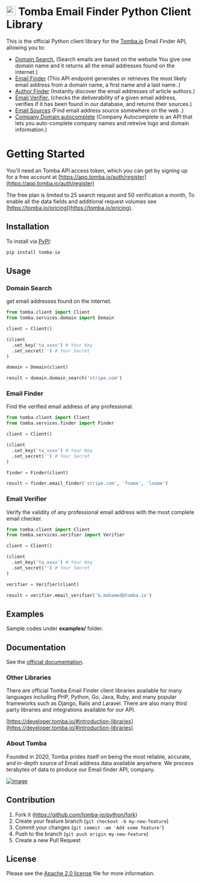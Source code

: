 # [<img src="https://app.tomba.io/logo.svg" alt="Tomba" width="25"/>](https://tomba.io/) Tomba Email Finder Python Client Library

This is the official Python client library for the [Tomba.io](https://tomba.io) Email Finder API,
allowing you to:

- [Domain Search.](https://developer.tomba.io/#domain-search) (Search emails are based on the website You give one domain name and it returns all the email addresses found on the internet.)
- [Email Finder](https://developer.tomba.io/#email-finder) (This API endpoint generates or retrieves the most likely email address from a domain name, a first name and a last name..)
- [Author Finder](https://tomba.io/author-finder) (Instantly discover the email addresses of article authors.)
- [Email Verifier.](https://developer.tomba.io/#email-verifier) (checks the deliverability of a given email address, verifies if it has been found in our database, and returns their sources.)
- [Email Sources](https://developer.tomba.io/#email-sources) (Find email address source somewhere on the web .)
- [Company Domain autocomplete](https://developer.tomba.io/#autocomplete) (Company Autocomplete is an API that lets you auto-complete company names and retreive logo and domain information.)

# Getting Started

You'll need an Tomba API access token, which you can get by signing up for a free account at [https://app.tomba.io/auth/register](https://app.tomba.io/auth/register)

The free plan is limited to 25 search request and 50 verification a month,  To enable all the data fields and additional request volumes see [https://tomba.io/pricing](https://tomba.io/pricing).

## Installation

To install via [PyPI](https://pypi.org/project/tomba-io/):

```bash
pip install tomba-io
```

## Usage

### Domain Search

get email addresses found on the internet.

```python
from tomba.client import Client
from tomba.services.domain import Domain

client = Client()

(client
  .set_key('ta_xxxx') # Your Key
  .set_secret('') # Your Secret
)

domain = Domain(client)

result = domain.domain_search('stripe.com')

```

### Email Finder

Find the verified email address of any professional.

```python
from tomba.client import Client
from tomba.services.finder import Finder

client = Client()

(client
  .set_key('ta_xxxx') # Your Key
  .set_secret('') # Your Secret
)

finder = Finder(client)

result = finder.email_finder('stripe.com', 'fname', 'lname')

```

### Email Verifier

Verify the validity of any professional email address with the most complete email checker.

```python
from tomba.client import Client
from tomba.services.verifier import Verifier

client = Client()

(client
  .set_key('ta_xxxx') # Your Key
  .set_secret('') # Your Secret
)

verifier = Verifier(client)

result = verifier.email_verifier('b.mohamed@tomba.io')

```

## Examples

Sample codes under **examples/** folder.

## Documentation

See the [official documentation](https://developer.tomba.io/#introduction).

### Other Libraries

There are official Tomba Email Finder client libraries available for many languages including PHP, Python, Go, Java, Ruby, and many popular frameworks such as Django, Rails and Laravel. There are also many third party libraries and integrations available for our API.

[https://developer.tomba.io/#introduction-libraries](https://developer.tomba.io/#introduction-libraries)

### About Tomba

Founded in 2020, Tomba prides itself on being the most reliable, accurate, and in-depth source of Email address data available anywhere. We process terabytes of data to produce our Email finder API, company.


[![image](https://avatars.githubusercontent.com/u/67979591?s=200&v=4)](https://tomba.io/)

## Contribution

1. Fork it (<https://github.com/tomba-io/python/fork>)
2. Create your feature branch (`git checkout -b my-new-feature`)
3. Commit your changes (`git commit -am 'Add some feature'`)
4. Push to the branch (`git push origin my-new-feature`)
5. Create a new Pull Request

## License

Please see the [Apache 2.0 license](http://www.apache.org/licenses/LICENSE-2.0.html) file for more information.
